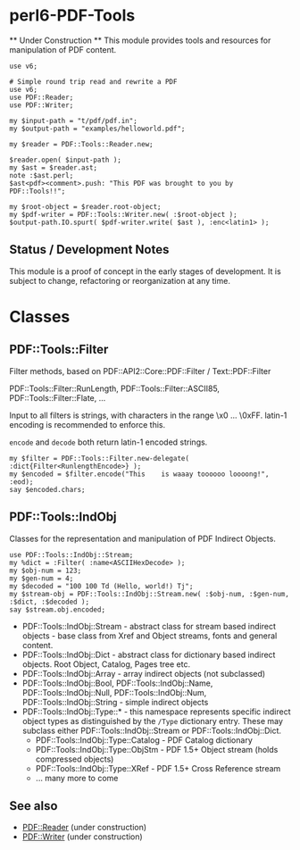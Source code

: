 perl6-PDF-Tools
===============

** Under Construction **  This module provides tools and resources for manipulation of PDF content.

```
use v6;

# Simple round trip read and rewrite a PDF
use v6;
use PDF::Reader;
use PDF::Writer;

my $input-path = "t/pdf/pdf.in";
my $output-path = "examples/helloworld.pdf";

my $reader = PDF::Tools::Reader.new;
 
$reader.open( $input-path );
my $ast = $reader.ast;
note :$ast.perl;
$ast<pdf><comment>.push: "This PDF was brought to you by PDF::Tools!!";

my $root-object = $reader.root-object;
my $pdf-writer = PDF::Tools::Writer.new( :$root-object );
$output-path.IO.spurt( $pdf-writer.write( $ast ), :enc<latin1> );
```

## Status / Development Notes

This module is a proof of concept in the early stages of development.  It is subject to change, refactoring or reorganization  at any time.

# Classes

## PDF::Tools::Filter

Filter methods, based on PDF::API2::Core::PDF::Filter / Text::PDF::Filter

PDF::Tools::Filter::RunLength, PDF::Tools::Filter::ASCII85, PDF::Tools::Filter::Flate, ...

Input to all filters is strings, with characters in the range \x0 ... \0xFF. latin-1 encoding
is recommended to enforce this.

`encode` and `decode` both return latin-1 encoded strings.

 ```
 my $filter = PDF::Tools::Filter.new-delegate( :dict{Filter<RunlengthEncode>} );
 my $encoded = $filter.encode("This    is waaay toooooo loooong!", :eod);
 say $encoded.chars;
 ```

## PDF::Tools::IndObj

Classes for the representation and manipulation of PDF Indirect Objects.

```
use PDF::Tools::IndObj::Stream;
my %dict = :Filter( :name<ASCIIHexDecode> );
my $obj-num = 123;
my $gen-num = 4;
my $decoded = "100 100 Td (Hello, world!) Tj";
my $stream-obj = PDF::Tools::IndObj::Stream.new( :$obj-num, :$gen-num, :$dict, :$decoded );
say $stream.obj.encoded;
```

- PDF::Tools::IndObj::Stream - abstract class for stream based indirect objects - base class from Xref and Object streams, fonts and general content.
- PDF::Tools::IndObj::Dict - abstract class for dictionary based indirect objects. Root Object, Catalog, Pages tree etc.
- PDF::Tools::IndObj::Array - array indirect objects (not subclassed)
- PDF::Tools::IndObj::Bool, PDF::Tools::IndObj::Name, PDF::Tools::IndObj::Null, PDF::Tools::IndObj::Num, PDF::Tools::IndObj::String - simple indirect objects
- PDF::Tools::IndObj::Type::* - this namespace represents specific indirect object types as distinguished by the `/Type` dictionary entry. These may subclass either PDF::Tools::IndObj::Stream or PDF::Tools::IndObj::Dict.
  - PDF::Tools::IndObj::Type::Catalog - PDF Catalog dictionary
  - PDF::Tools::IndObj::Type::ObjStm - PDF 1.5+ Object stream (holds compressed objects)
  - PDF::Tools::IndObj::Type::XRef - PDF 1.5+ Cross Reference stream
  - ... many more to come

## See also

- [PDF::Reader](https://github.com/p6-css/perl6-PDF-Reader) (under construction)
- [PDF::Writer](https://github.com/p6-css/perl6-PDF-Writer) (under construction)

